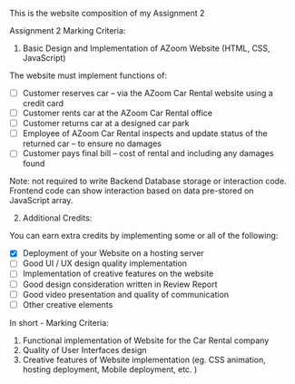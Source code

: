 This is the website composition of my Assignment 2

Assignment 2 Marking Criteria:

1. Basic Design and Implementation of AZoom Website (HTML, CSS, JavaScript)

The website must implement functions of:
- [ ] Customer reserves car – via the AZoom Car Rental website using a credit card
- [ ] Customer rents car at the AZoom Car Rental office
- [ ] Customer returns car at a designed car park
- [ ] Employee of AZoom Car Rental inspects and update status of the returned car – to ensure no damages
- [ ] Customer pays final bill – cost of rental and including any damages found

Note: not required to write Backend Database storage or interaction code. Frontend code can show interaction based on data pre-stored on JavaScript array.

2. Additional Credits:

You can earn extra credits by implementing some or all of the following:
- [x] Deployment of your Website on a hosting server 
- [ ] Good UI / UX design quality implementation
- [ ] Implementation of creative features on the website
- [ ] Good design consideration written in Review Report
- [ ] Good video presentation and quality of communication
- [ ] Other creative elements

In short - Marking Criteria:
1. Functional implementation of Website for the Car Rental company
2. Quality of User Interfaces design 
3. Creative features of Website implementation (eg. CSS animation, hosting deployment, Mobile deployment, etc. )
